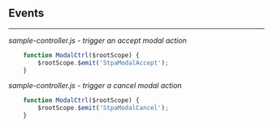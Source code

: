 ## Events
---------

*sample-controller.js - trigger an accept modal action*
```js
    function ModalCtrl($rootScope) {
        $rootScope.$emit('StpaModalAccept');
    }    
```

*sample-controller.js - trigger a cancel modal action*
```js
    function ModalCtrl($rootScope) {
        $rootScope.$emit('StpaModalCancel');
    }    
```